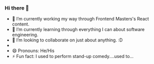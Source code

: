 ### Hi there 👋

<!--
**ejwhite92/ejwhite92** is a ✨ _special_ ✨ repository because its `README.md` (this file) appears on your GitHub profile.
-->
- 🔭 I’m currently working my way through Frontend Masters's React content.
- 🌱 I’m currently learning through everything I can about software engineering.
- 👯 I’m looking to collaborate on just about anything. :D
- 
- 😄 Pronouns: He/His
- ⚡ Fun fact: I used to perform stand-up comedy....used to... 

